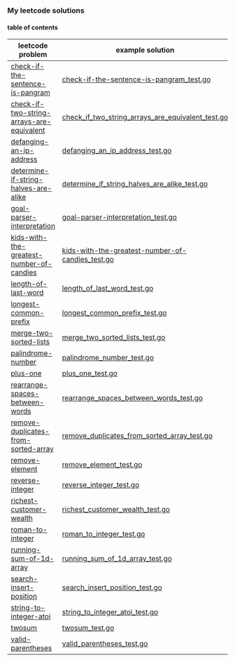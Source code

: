 ### My leetcode solutions
#### table of contents
|leetcode problem|example solution|
|---|---|
|[check-if-the-sentence-is-pangram](https://leetcode.com/problems/check-if-the-sentence-is-pangram/)|[check-if-the-sentence-is-pangram_test.go](solutions/check-if-the-sentence-is-pangram_test.go)|
|[check-if-two-string-arrays-are-equivalent](https://leetcode.com/problems/check-if-two-string-arrays-are-equivalent/)|[check_if_two_string_arrays_are_equivalent_test.go](solutions/check_if_two_string_arrays_are_equivalent_test.go)|
|[defanging-an-ip-address](https://leetcode.com/problems/defanging-an-ip-address/)|[defanging_an_ip_address_test.go](solutions/defanging_an_ip_address_test.go)|
|[determine-if-string-halves-are-alike](https://leetcode.com/problems/determine-if-string-halves-are-alike/)|[determine_if_string_halves_are_alike_test.go](solutions/determine_if_string_halves_are_alike_test.go)|
|[goal-parser-interpretation](https://leetcode.com/problems/goal-parser-interpretation/)|[goal-parser-interpretation_test.go](solutions/goal-parser-interpretation_test.go)|
|[kids-with-the-greatest-number-of-candies](https://leetcode.com/problems/kids-with-the-greatest-number-of-candies/)|[kids-with-the-greatest-number-of-candies_test.go](solutions/kids-with-the-greatest-number-of-candies_test.go)|
|[length-of-last-word](https://leetcode.com/problems/length-of-last-word/)|[length_of_last_word_test.go](solutions/length_of_last_word_test.go)|
|[longest-common-prefix](https://leetcode.com/problems/longest-common-prefix/)|[longest_common_prefix_test.go](solutions/longest_common_prefix_test.go)|
|[merge-two-sorted-lists](https://leetcode.com/problems/merge-two-sorted-lists/)|[merge_two_sorted_lists_test.go](solutions/merge_two_sorted_lists_test.go)|
|[palindrome-number](https://leetcode.com/problems/palindrome-number/)|[palindrome_number_test.go](solutions/palindrome_number_test.go)|
|[plus-one](https://leetcode.com/problems/plus-one/)|[plus_one_test.go](solutions/plus_one_test.go)|
|[rearrange-spaces-between-words](https://leetcode.com/problems/rearrange-spaces-between-words/)|[rearrange_spaces_between_words_test.go](solutions/rearrange_spaces_between_words_test.go)|
|[remove-duplicates-from-sorted-array](https://leetcode.com/problems/remove-duplicates-from-sorted-array/)|[remove_duplicates_from_sorted_array_test.go](solutions/remove_duplicates_from_sorted_array_test.go)|
|[remove-element](https://leetcode.com/problems/remove-element/)|[remove_element_test.go](solutions/remove_element_test.go)|
|[reverse-integer](https://leetcode.com/problems/reverse-integer/)|[reverse_integer_test.go](solutions/reverse_integer_test.go)|
|[richest-customer-wealth](https://leetcode.com/problems/richest-customer-wealth/)|[richest_customer_wealth_test.go](solutions/richest_customer_wealth_test.go)|
|[roman-to-integer](https://leetcode.com/problems/roman-to-integer/)|[roman_to_integer_test.go](solutions/roman_to_integer_test.go)|
|[running-sum-of-1d-array](https://leetcode.com/problems/running-sum-of-1d-array/)|[running_sum_of_1d_array_test.go](solutions/running_sum_of_1d_array_test.go)|
|[search-insert-position](https://leetcode.com/problems/search-insert-position/)|[search_insert_position_test.go](solutions/search_insert_position_test.go)|
|[string-to-integer-atoi](https://leetcode.com/problems/string-to-integer-atoi/)|[string_to_integer_atoi_test.go](solutions/string_to_integer_atoi_test.go)|
|[twosum](https://leetcode.com/problems/twosum/)|[twosum_test.go](solutions/twosum_test.go)|
|[valid-parentheses](https://leetcode.com/problems/valid-parentheses/)|[valid_parentheses_test.go](solutions/valid_parentheses_test.go)|
